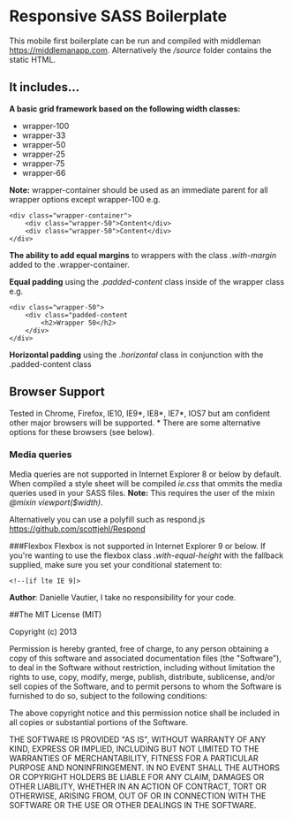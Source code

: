 # Responsive SASS Boilerplate

This mobile first boilerplate can be run and compiled with middleman https://middlemanapp.com. Alternatively the */source* folder contains the static HTML. 

## It includes...

**A basic grid framework based on the following width classes:**
 + wrapper-100 
 + wrapper-33 
 + wrapper-50
 + wrapper-25
 + wrapper-75
 + wrapper-66

**Note:** wrapper-container should be used as an immediate parent for all wrapper options except wrapper-100 e.g.

``` 
<div class="wrapper-container">
	<div class="wrapper-50">Content</div>
	<div class="wrapper-50">Content</div>
</div>
```

**The ability to add equal margins** to wrappers with the class *.with-margin* added to the .wrapper-container.

**Equal padding** using the *.padded-content* class inside of the wrapper class e.g.

``` 
<div class="wrapper-50">
	<div class="padded-content
		<h2>Wrapper 50</h2>		
	</div>
</div>
```

**Horizontal padding** using the *.horizontal* class in conjunction with the .padded-content class

## Browser Support
Tested in Chrome, Firefox, IE10, IE9*, IE8*, IE7*, IOS7 but am confident other major browsers will be supported. * There are some alternative options for these browsers (see below). 

### Media queries
Media queries are not supported in Internet Explorer 8 or below by default. When compiled a style sheet will be compiled *ie.css* that ommits the media queries used in your SASS files.
**Note:** This requires the user of the mixin *@mixin viewport($width)*.

Alternatively you can use a polyfill such as respond.js https://github.com/scottjehl/Respond  

###Flexbox
Flexbox is not supported in Internet Explorer 9 or below. If you're wanting to use the flexbox class *.with-equal-height* with the fallback supplied, make sure you set your conditional statement to:

``` 
<!--[if lte IE 9]>
```

**Author**: Danielle Vautier, I take no responsibility for your code.

##The MIT License (MIT)

Copyright (c) 2013

Permission is hereby granted, free of charge, to any person obtaining a copy of this software and associated documentation files (the "Software"), to deal in the Software without restriction, including without limitation the rights to use, copy, modify, merge, publish, distribute, sublicense, and/or sell copies of the Software, and to permit persons to whom the Software is furnished to do so, subject to the following conditions:

The above copyright notice and this permission notice shall be included in all copies or substantial portions of the Software.

THE SOFTWARE IS PROVIDED "AS IS", WITHOUT WARRANTY OF ANY KIND, EXPRESS OR IMPLIED, INCLUDING BUT NOT LIMITED TO THE WARRANTIES OF MERCHANTABILITY, FITNESS FOR A PARTICULAR PURPOSE AND NONINFRINGEMENT. IN NO EVENT SHALL THE AUTHORS OR COPYRIGHT HOLDERS BE LIABLE FOR ANY CLAIM, DAMAGES OR OTHER LIABILITY, WHETHER IN AN ACTION OF CONTRACT, TORT OR OTHERWISE, ARISING FROM, OUT OF OR IN CONNECTION WITH THE SOFTWARE OR THE USE OR OTHER DEALINGS IN THE SOFTWARE.